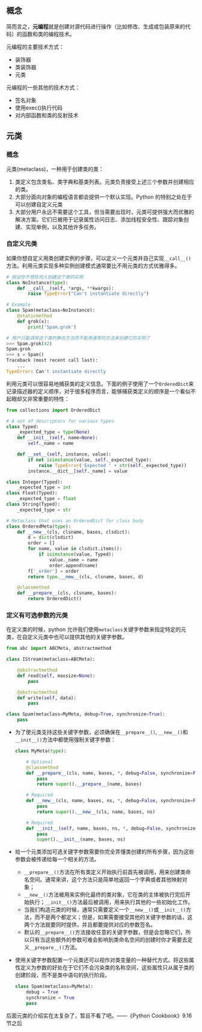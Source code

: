 ## 概念

简而言之，**元编程**就是创建对源代码进行操作（比如修改、生成或包装原来的代码）的函数和类的编程技术。

元编程的主要技术方式：

- 装饰器
- 类装饰器
- 元类

元编程的一些其他的技术方式：

- 签名对象
- 使用exec()执行代码
- 对内部函数和类的反射技术

## 元类

### 概念

元类(metaclass)，一种用于创建类的类：

1. 类定义包含类名、类字典和基类列表。元类负责接受上述三个参数并创建相应的类。
2. 大部分面向对象的编程语言都会提供一个默认实现。Python 的特别之处在于可以创建自定义元类
3. 大部分用户永远不需要这个工具，但当需要出现时，元类可提供强大而优雅的解决方案。它们已被用于记录属性访问日志、添加线程安全性、跟踪对象创建、实现单例，以及其他许多任务。

### 自定义元类

如果你想自定义用类创建实例的步骤，可以定义一个元类并自己实现`__call__()`方法。利用元类实现多种实例创建模式通常要比不用元类的方式优雅得多。

```python
# 假设你不想任何人创建这个类的实例
class NoInstance(type):
    def __call__(self, *args, **kwargs):
        raise TypeError("Can't instantiate directly")

# Example
class Spam(metaclass=NoInstance):
    @staticmethod
    def grok(x):
        print('Spam.grok')

# 用户只能调用这个类的静态方法而不能用通常的方法来创建它的实例了
>>> Spam.grok(42)
Spam.grok
>>> s = Spam()
Traceback (most recent call last):
    ...
TypeError: Can't instantiate directly
```

利用元类可以很容易地捕获类的定义信息。下面的例子使用了一个`OrderedDict`来记录描述器的定义顺序，对于很多程序而言，能够捕获类定义的顺序是一个看似不起眼却又非常重要的特性：

```python
from collections import OrderedDict

# A set of descriptors for various types
class Typed:
    _expected_type = type(None)
    def __init__(self, name=None):
        self._name = name

	def __set__(self, instance, value):
        if not isinstance(value, self._expected_type):
            raise TypeError('Expected ' + str(self._expected_type))
		instance.__dict__[self._name] = value

class Integer(Typed):
    _expected_type = int
class Float(Typed):
    _expected_type = float
class String(Typed):
    _expected_type = str

# Metaclass that uses an OrderedDict for class body
class OrderedMeta(type):
    def __new__(cls, clsname, bases, clsdict):
        d = dict(clsdict)
        order = []
        for name, value in clsdict.items():
            if isinstance(value, Typed):
                value._name = name
                order.append(name)
        f['_order'] = order
        return type.__new__(cls, clsname, bases, d)

    @classmethod
    def __prepare__(cls, clsname, bases):
        return OrderedDict()
```

### 定义有可选参数的元类

在定义类的时候，python 允许我们使用`metaclass`关键字参数来指定特定的元类，在自定义元类中也可以提供其他的关键字参数。

```python
from abc import ABCMeta, abstractmethod

class IStream(metaclass=ABCMeta):

    @abstractmethod
    def read(self, maxsize=None):
        pass

    @abstractmethod
    def write(self, data):
        pass

class Spam(metaclass=MyMeta, debug=True, synchronize=True):
    pass
```

-   为了使元类支持这些关键字参数，必须确保在`__prepare__()`, `__new__()`和`__init__()`方法中都使用强制关键字参数：

    ```python
    class MyMeta(type):

        # Optional
        @classmethod
        def __prepare__(cls, name, bases, *, debug=False, synchronize=False):
            pass
        	return super().__prepare__(name, bases)

        # Required
        def __new__(cls, name, bases, ns, *, debug=False, synchronize=False):
            pass
        	return super().__new__(cls, name, bases, ns)

        # Required
        def __init__(self, name, bases, ns, *, debug=False, synchronize=False):
            pass
        	super().__init__(name, bases, ns)
    ```

-   给一个元类添加可选关键字参数需要你完全弄懂类创建的所有步骤，因为这些参数会被传递给每一个相关的方法。

    -   `__prepare__()`方法在所有类定义开始执行前首先被调用，用来创建类命名空间。通常来讲，这个方法只是简单地返回一个字典或者其他映射对象；
    -   `__new__()`方法被用来实例化最终的类对象，它在类的主体被执行完后开始执行；`__init__()`方法最后被调用，用来执行其他的一些初始化工作。
    -   当我们构造元类的时候，通常只需要定义一个`__new__()`或`__init__()`方法，而不是两个都定义；但是，如果需要接受其他的关键字参数的话，这两个方法就要同时提供，并且都要提供对应的参数签名。
    -   默认的`__prepare__()`方法接收任意的关键字参数，但是会忽略它们，所以只有当这些额外的参数可难会影响到类命名空间的创建时你才需要去定义`__prepare__()`方法。

-   使用关键字参数配置一个元类还可以视作对类变量的一种替代方式。将这些属性定义为参数的好处在于它们不会污染类的名称空间，这些属性只从属于类的创建阶段，而不是类中语句的执行阶段。

    ```python
    class Spam(metaclass=MyMeta):
        debug = True
        synchronize = True
        pass
    ```

后面元类的介绍实在太复杂了，暂且不看了吧。——《Python Cookbook》9.16 节之后

